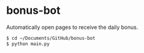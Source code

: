 # bonus-bot

Automatically open pages to receive the daily bonus.

```zsh
$ cd ~/Documents/GitHub/bonus-bot
$ python main.py
```